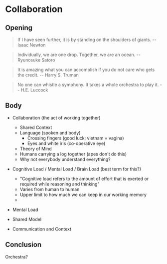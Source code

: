 # Collaboration

## Opening

> If I have seen further, it is by standing on the shoulders of giants.
-- Isaac Newton

> Individually, we are one drop. Together, we are an ocean.
-- Ryunosuke Satoro

> It is amazing what you can accomplish if you do not care who gets the credit.
-- Harry S. Truman

> No one can whistle a symphony. It takes a whole orchestra to play it.
-- H.E. Luccock

## Body

- Collaboration (the act of working together)
  - Shared Context
  - Language (spoken and body)
    - Crossing fingers (good luck; vietnam = vagina)
    - Eyes and white iris (co-operative eye)
  - Theory of Mind
  - Humans carrying a log together (apes don't do this)
  - Why not everybody understand everything?

- Cognitive Load / Mental Load / Brain Load (best term for this?)
  - "Cognitive load refers to the amount of effort that is exerted or required while reasoning and thinking"
  - Varies from human to human
  - Upper limit to how much we can keep in our working memory
  -

- Mental Load
- Shared Model
- Communication and Context

## Conclusion

Orchestra?

